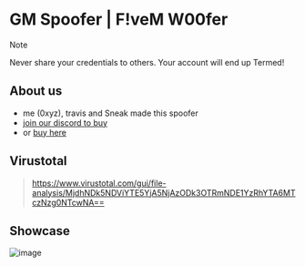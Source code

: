 # GM Spoofer | F!veM W00fer

> [!NOTE]
> Never share your credentials to others. Your account will end up Termed!

## About us
- me (0xyz), travis and Sneak made this spoofer
- [join our discord to buy](https://discord.gg/XvFw2uy6gR)
- or [buy here](https://gbmarket.mysellauth.com/product/spoofer-1-month)

## Virustotal
> https://www.virustotal.com/gui/file-analysis/MjdhNDk5NDViYTE5YjA5NjAzODk3OTRmNDE1YzRhYTA6MTczNzg0NTcwNA==

## Showcase
![image](https://github.com/user-attachments/assets/0d771590-bf97-43b5-b6a7-34dde5d38b6b)
